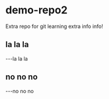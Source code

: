 # demo-repo2
Extra repo for git learning
extra info
info!

## la la la
---la la la

## no no no
---no no no

